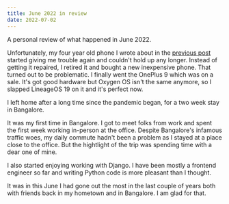 ```yaml
---
title: June 2022 in review
date: 2022-07-02
---
```


A personal review of what happened in June 2022.

Unfortunately, my four year old phone I wrote about in the [previous post](/blogs/004-new-life-into-my-old-phone/) started giving me trouble again and couldn't hold up any longer. Instead of getting it repaired, I retired it and bought a new inexpensive phone. That turned out to be problematic. I finally went the OnePlus 9 which was on a sale. It's got good hardware but Oxygen OS isn't the same anymore, so I slapped LineageOS 19 on it and it's perfect now.

I left home after a long time since the pandemic began, for a two week stay in Bangalore.

It was my first time in Bangalore. I got to meet folks from work and spent the first week working in-person at the office. Despite Bangalore's infamous traffic woes, my daily commute hadn't been a problem as I stayed at a place close to the office. But the hightlight of the trip was spending time with a dear one of mine.

I also started enjoying working with Django. I have been mostly a frontend engineer so far and writing Python code is more pleasant than I thought.

It was in this June I had gone out the most in the last couple of years both with friends back in my hometown and in Bangalore. I am glad for that.